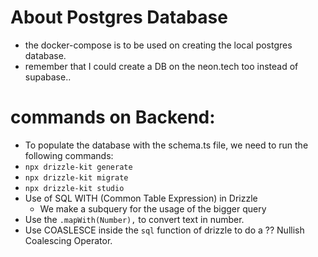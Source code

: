# About Postgres Database
- the docker-compose is to be used on creating the local postgres database. 
- remember that I could create a DB on the neon.tech too instead of supabase.. 

# commands on Backend:
- To populate the database with the schema.ts file, we need to run the following commands:
- `npx drizzle-kit generate`
- `npx drizzle-kit migrate`
- `npx drizzle-kit studio`
- Use of SQL WITH (Common Table Expression) in Drizzle
  - We make a subquery for the usage of the bigger query
- Use the `.mapWith(Number),` to convert text in number.
- Use COASLESCE inside the `sql` function of drizzle to do a ?? Nullish Coalescing Operator.